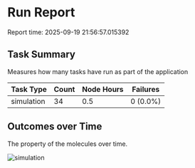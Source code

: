 # Run Report
Report time: 2025-09-19 21:56:57.015392

## Task Summary
Measures how many tasks have run as part of the application

| Task Type   |   Count |   Node Hours | Failures   |
|-------------|---------|--------------|------------|
| simulation  |      34 |          0.5 | 0 (0.0%)   |

## Outcomes over Time
The property of the molecules over time.

![simulation](simulation-outputs.png)
